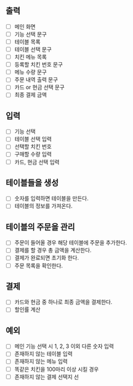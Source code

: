 ## 출력

- [ ] 메인 화면
- [ ] 기능 선택 문구
- [ ] 테이블 목록
- [ ] 테이블 선택 문구
- [ ] 치킨 메뉴 목록
- [ ] 등록할 치킨 번호 문구
- [ ] 메뉴 수량 문구
- [ ] 주문 내역 출력 문구
- [ ] 카드 or 현금 선택 문구
- [ ] 최종 결제 금액

## 입력

- [ ] 기능 선택
- [ ] 테이블 선택 입력
- [ ] 선택할 치킨 번호
- [ ] 구매할 수량 입력
- [ ] 카드, 현금 선택 입력

## 테이블들을 생성

- [ ] 숫자를 입력하면 테이블을 만든다.
- [ ] 테이블의 정보를 가져온다.

## 테이블의 주문을 관리

- [ ] 주문이 들어올 경우 해당 테이블에 주문을 추가한다.
- [ ] 결제를 할 경우 총 금액을 계산한다.
- [ ] 결제가 완료되면 초기화 한다.
- [ ] 주문 목록을 확인한다.

## 결제

- [ ] 카드와 현금 중 하나로 최종 금액을 결제한다.
- [ ] 할인률 계산

## 예외
- [ ] 메인 기능 선택 시 1, 2, 3 이외 다른 숫자 입력
- [ ] 존재하지 않는 테이블 입력
- [ ] 존재하지 않는 메뉴 입력
- [ ] 똑같은 치킨을 100마리 이상 시킬 경우
- [ ] 존재하지 않는 결제 선택지 선